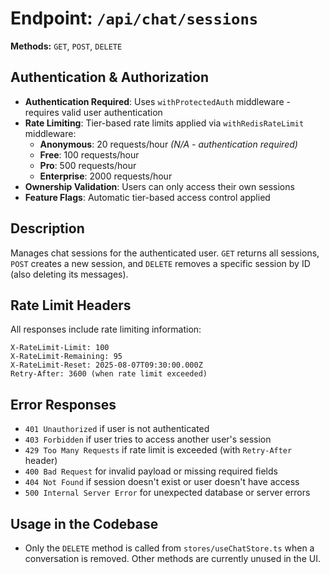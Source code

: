 # Endpoint: `/api/chat/sessions`

**Methods:** `GET`, `POST`, `DELETE`

## Authentication & Authorization

- **Authentication Required**: Uses `withProtectedAuth` middleware - requires valid user authentication
- **Rate Limiting**: Tier-based rate limits applied via `withRedisRateLimit` middleware:
  - **Anonymous**: 20 requests/hour _(N/A - authentication required)_
  - **Free**: 100 requests/hour
  - **Pro**: 500 requests/hour
  - **Enterprise**: 2000 requests/hour
- **Ownership Validation**: Users can only access their own sessions
- **Feature Flags**: Automatic tier-based access control applied

## Description

Manages chat sessions for the authenticated user. `GET` returns all sessions, `POST` creates a new session, and `DELETE` removes a specific session by ID (also deleting its messages).

## Rate Limit Headers

All responses include rate limiting information:

```
X-RateLimit-Limit: 100
X-RateLimit-Remaining: 95
X-RateLimit-Reset: 2025-08-07T09:30:00.000Z
Retry-After: 3600 (when rate limit exceeded)
```

## Error Responses

- `401 Unauthorized` if user is not authenticated
- `403 Forbidden` if user tries to access another user's session
- `429 Too Many Requests` if rate limit is exceeded (with `Retry-After` header)
- `400 Bad Request` for invalid payload or missing required fields
- `404 Not Found` if session doesn't exist or user doesn't have access
- `500 Internal Server Error` for unexpected database or server errors

## Usage in the Codebase

- Only the `DELETE` method is called from `stores/useChatStore.ts` when a conversation is removed. Other methods are currently unused in the UI.
